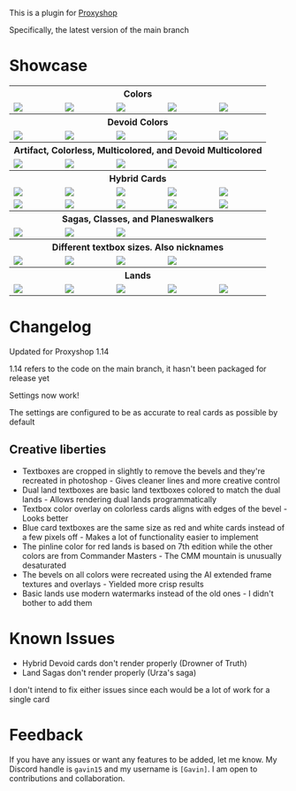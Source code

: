 This is a plugin for [Proxyshop](https://github.com/Investigamer/Proxyshop)

Specifically, the latest version of the main branch

# Showcase

<table>
  <tr>
      <th scope="row" colspan="5">Colors</th>
  </tr>
  <tr>
    <td valign="top"><img align=top src= https://github.com/user-attachments/assets/37b3dae4-fba6-4bc4-8131-fb923666b2fa></td>
    <td valign="top"><img align=top src= https://github.com/user-attachments/assets/1e74e24d-0ad1-48ca-a3c9-fb4e0c340fcc></td>
    <td valign="top"><img align=top src= https://github.com/user-attachments/assets/60366998-ba3e-420c-b96c-41ff51dbfbd8></td>
    <td valign="top"><img align=top src= https://github.com/user-attachments/assets/9c0e0963-6791-4f7d-b88e-d582b1c39706></td>
    <td valign="top"><img align=top src= https://github.com/user-attachments/assets/da79d63c-05c0-4be6-b957-9a045c389a3b></td>
  </tr>
  <tr>
      <th scope="row" colspan="5">Devoid Colors</th>
  </tr>
  <tr>
    <td valign="top"><img align=top src= https://github.com/user-attachments/assets/caae6e45-31d6-48a5-b618-25f27d6d87b1></td>
    <td valign="top"><img align=top src= https://github.com/user-attachments/assets/c21f343a-7312-46ad-9e03-5a8d130ab6d5></td>
    <td valign="top"><img align=top src= https://github.com/user-attachments/assets/ae14344c-a57d-4ac8-bf8d-c4928057d63f></td>
    <td valign="top"><img align=top src= https://github.com/user-attachments/assets/5d0c5d1d-7ee3-4195-8738-0e85f80c20f5></td>
    <td valign="top"><img align=top src= https://github.com/user-attachments/assets/dc1463f0-24f2-4cb4-ba1f-ab914750ce8a></td>
  </tr>
  <tr>
      <th scope="row" colspan="5">Artifact, Colorless, Multicolored, and Devoid Multicolored</th>
  </tr>
  <tr>
    <td valign="top"><img align=top src= https://github.com/user-attachments/assets/a65f6fd6-187c-448a-bcc3-51ade830718c></td>
    <td valign="top"><img align=top src= https://github.com/user-attachments/assets/26ac282a-6891-45e9-9487-8e412280b9e2></td>
    <td valign="top"><img align=top src= https://github.com/user-attachments/assets/ec57dddc-9bb5-4fea-b24c-4e13ef259d01></td>
    <td valign="top"><img align=top src= https://github.com/user-attachments/assets/0f6d4e1f-93d2-47ea-94fe-e6a9b2461cfe></td>
  </tr>
  <tr>
      <th scope="row" colspan="5">Hybrid Cards</th>
  </tr>
  <tr>
    <td valign="top"><img align=top src= https://github.com/user-attachments/assets/bb56345d-f9e9-4f96-a7a0-58b802dc9329></td>
    <td valign="top"><img align=top src= https://github.com/user-attachments/assets/a88280b8-bf19-432e-a5b6-60bbf49819d4></td>
    <td valign="top"><img align=top src= https://github.com/user-attachments/assets/d8c6a695-9f80-4244-80a1-c5c5bd56d1e7></td>
    <td valign="top"><img align=top src= https://github.com/user-attachments/assets/5dc90072-1e0f-4b75-9a95-f1464f3b25cc></td>
    <td valign="top"><img align=top src= https://github.com/user-attachments/assets/59f1e44f-3dd8-4d46-8a42-a4e27e5b245f></td>
  </tr>
  <tr>
    <td valign="top"><img align=top src= https://github.com/user-attachments/assets/a39b89e6-abab-4d8e-a72a-6b840099e79f></td>
    <td valign="top"><img align=top src= https://github.com/user-attachments/assets/d855200a-ce64-4133-a004-6f62e9f4fc48></td>
    <td valign="top"><img align=top src= https://github.com/user-attachments/assets/ebc39e64-a782-41c0-852b-6b8a4844722a></td>
    <td valign="top"><img align=top src= https://github.com/user-attachments/assets/0e666cb4-33a0-47e2-a1d9-e231d897fa1d></td>
    <td valign="top"><img align=top src= https://github.com/user-attachments/assets/0618cf1a-196f-4177-b831-05c1d44df2a4></td>
  </tr>
  <tr>
      <th scope="row" colspan="5">Sagas, Classes, and Planeswalkers</th>
  </tr>
  <tr>
    <td valign="top"><img align=top src= https://github.com/user-attachments/assets/d2c0a913-56f2-4a6c-add7-4103335cefbc></td>
    <td valign="top"><img align=top src= https://github.com/user-attachments/assets/fe58f681-24bc-491a-ab86-a4db6bd3e7f9></td>
    <td valign="top"><img align=top src= https://github.com/user-attachments/assets/66abb965-a6ce-41ae-bda8-9408fb3dc29e></td>
  </tr>
  <tr>
      <th scope="row" colspan="5">Different textbox sizes. Also nicknames</th>
  </tr>
  <tr>
    <td valign="top"><img align=top src= https://github.com/user-attachments/assets/aadf035b-8a74-4cdf-8326-0faf986b393b></td>
    <td valign="top"><img align=top src= https://github.com/user-attachments/assets/a5e23ff7-e2b3-4877-911a-c9ad32fc5596></td>
    <td valign="top"><img align=top src= https://github.com/user-attachments/assets/56e4b5d8-1819-4a43-8547-1d19b8453b07></td>
    <td valign="top"><img align=top src= https://github.com/user-attachments/assets/4ffb4548-b173-4d74-9554-911204f9613d></td>
  </tr>
  <tr>
      <th scope="row" colspan="5">Lands</th>
  </tr>
  <tr>
    <td valign="top"><img align=top src= https://github.com/user-attachments/assets/53520045-ce22-4d35-9dac-3afb1ca41568></td>
    <td valign="top"><img align=top src= https://github.com/user-attachments/assets/d9341a96-c35d-4547-b23f-16aba79bff05></td>
    <td valign="top"><img align=top src= https://github.com/user-attachments/assets/31018a9f-fd05-4562-9235-cacc31141889></td>
    <td valign="top"><img align=top src= https://github.com/user-attachments/assets/91f0fcee-1049-423c-83db-30ccc4cca7f9></td>
    <td valign="top"><img align=top src= https://github.com/user-attachments/assets/2c67c046-f8d9-4520-b18e-9f6b38f5e5c1></td>
  </tr>
</table>

# Changelog

Updated for Proxyshop 1.14

1.14 refers to the code on the main branch, it hasn't been packaged for release yet

Settings now work!

The settings are configured to be as accurate to real cards as possible by default

## Creative liberties

* Textboxes are cropped in slightly to remove the bevels and they're recreated in photoshop - Gives cleaner lines and more creative control
* Dual land textboxes are basic land textboxes colored to match the dual lands - Allows rendering dual lands programmatically
* Textbox color overlay on colorless cards aligns with edges of the bevel - Looks better
* Blue card textboxes are the same size as red and white cards instead of a few pixels off - Makes a lot of functionality easier to implement
* The pinline color for red lands is based on 7th edition while the other colors are from Commander Masters - The CMM mountain is unusually desaturated
* The bevels on all colors were recreated using the AI extended frame textures and overlays - Yielded more crisp results
* Basic lands use modern watermarks instead of the old ones - I didn't bother to add them

# Known Issues

* Hybrid Devoid cards don't render properly (Drowner of Truth)
* Land Sagas don't render properly (Urza's saga)

I don't intend to fix either issues since each would be a lot of work for a single card

# Feedback

If you have any issues or want any features to be added, let me know. My Discord handle is `gavin15` and my username is `[Gavin]`. I am open to contributions and collaboration.
